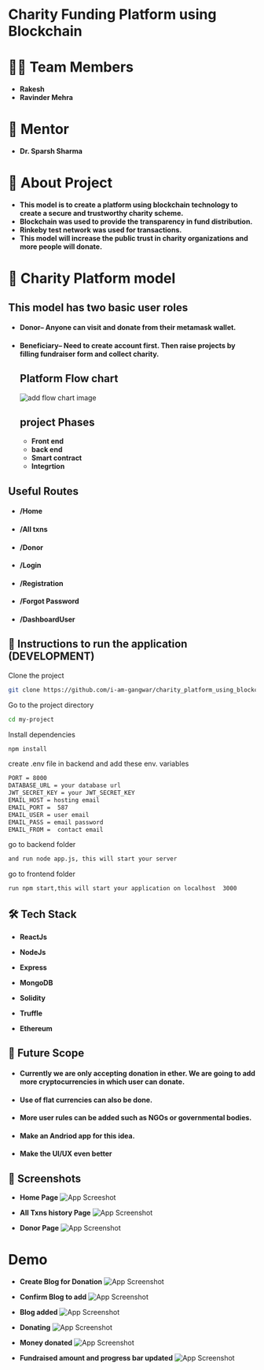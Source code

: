# Charity Funding Platform using Blockchain

# 👨‍💻 Team Members
 - **Rakesh**
- **Ravinder Mehra**


# 🙏 Mentor
- **Dr. Sparsh Sharma**

# 🤔 About Project
- **This  model is to create a platform using blockchain technology to create a secure and trustworthy charity scheme.**
- **Blockchain was used to provide the transparency in fund distribution.**
- **Rinkeby test network was used for transactions.**
- **This model will increase the public trust in charity organizations and more people will donate.**




# 🔗 Charity Platform model
 
 
  ## This model has two basic user roles
  - #### Donor– Anyone can visit and donate from their metamask wallet.
  - #### Beneficiary– Need to create account first. Then raise projects by filling fundraiser form and collect charity.
   
    ## Platform Flow chart 
      ![add flow chart image ](https://github.com/i-am-gangwar/charity_platform_using_blockchain/blob/main/Screenshots/11_project_flow_chart.png?raw=true)
      ## project Phases
    - **Front end**
    - **back end**
    - **Smart contract**
    - **Integrtion**

## Useful Routes
- #### /Home
- #### /All txns
- #### /Donor
- #### /Login
- #### /Registration
- #### /Forgot Password
- #### /DashboardUser

## 🚀 Instructions to run the application (DEVELOPMENT)

Clone the project

```bash
git clone https://github.com/i-am-gangwar/charity_platform_using_blockchain.git
```

Go to the project directory

```bash
cd my-project
```

Install dependencies

```bash
npm install
```
create .env file in backend and add these env. variables

```bash
PORT = 8000
DATABASE_URL = your database url
JWT_SECRET_KEY = your JWT_SECRET_KEY
EMAIL_HOST = hosting email
EMAIL_PORT =  587
EMAIL_USER = user email 
EMAIL_PASS = email password
EMAIL_FROM =  contact email
```

go to backend folder

```bash
and run node app.js, this will start your server 
```

go to frontend folder

```bash
run npm start,this will start your application on localhost  3000
```


## 🛠 Tech Stack
- **ReactJs** 

- **NodeJs**

- **Express** 

- **MongoDB** 

- **Solidity** 

- **Truffle** 

- **Ethereum** 

## 🔮 Future Scope

- #### Currently we are only accepting donation in ether. We are going to add more cryptocurrencies in which user can donate.

- #### Use of flat currencies can also be done.

- #### More user rules can be added such as NGOs or governmental bodies.
- #### Make an Andriod app for this idea.
- #### Make the UI/UX even better
## 🎨 Screenshots

- **Home Page**
![App Screeshot](https://github.com/i-am-gangwar/charity_platform_using_blockchain/blob/main/Screenshots/1_Home_page.png?raw=true)

- **All Txns history Page**
![App Screenshot](https://github.com/i-am-gangwar/charity_platform_using_blockchain/blob/main/Screenshots/2_Alltxns_history.png?raw=true)
 
- **Donor Page**
![App Screenshot](https://github.com/i-am-gangwar/charity_platform_using_blockchain/blob/main/Screenshots/4_Donor_page_1.png?raw=true)

# Demo

- **Create Blog for Donation**
![App Screenshot](https://github.com/i-am-gangwar/charity_platform_using_blockchain/blob/main/Screenshots/5_create_blog.png?raw=true)
 
 - **Confirm Blog to add**
![App Screenshot](https://github.com/i-am-gangwar/charity_platform_using_blockchain/blob/main/Screenshots/6_confirm_blog.png?raw=true)
 

 - **Blog added**
![App Screenshot](https://github.com/i-am-gangwar/charity_platform_using_blockchain/blob/main/Screenshots/7_blog_added.png?raw=true)
 

 - **Donating**
![App Screenshot](https://github.com/i-am-gangwar/charity_platform_using_blockchain/blob/main/Screenshots/8_Donating.png?raw=true)

- **Money donated**
![App Screenshot](https://github.com/i-am-gangwar/charity_platform_using_blockchain/blob/main/Screenshots/9_donated.png?raw=true)

- **Fundraised amount and progress bar  updated**
![App Screenshot](https://github.com/i-am-gangwar/charity_platform_using_blockchain/blob/main/Screenshots/10_fundraised_updated.png?raw=true)